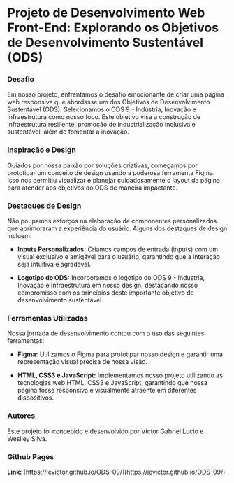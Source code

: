 # Projeto de Desenvolvimento Web Front-End: Explorando os Objetivos de Desenvolvimento Sustentável (ODS)

### Desafio
Em nosso projeto, enfrentamos o desafio emocionante de criar uma página web responsiva que abordasse um dos Objetivos de Desenvolvimento Sustentável (ODS). Selecionamos o ODS 9 - Indústria, Inovação e Infraestrutura como nosso foco. Este objetivo visa a construção de infraestrutura resiliente, promoção de industrialização inclusiva e sustentável, além de fomentar a inovação.

### Inspiração e Design
Guiados por nossa paixão por soluções criativas, começamos por prototipar um conceito de design usando a poderosa ferramenta Figma. Isso nos permitiu visualizar e planejar cuidadosamente o layout da página para atender aos objetivos do ODS de maneira impactante.

### Destaques de Design
Não poupamos esforços na elaboração de componentes personalizados que aprimoraram a experiência do usuário. Alguns dos destaques de design incluem:

- **Inputs Personalizados:** Criamos campos de entrada (inputs) com um visual exclusivo e amigável para o usuário, garantindo que a interação seja intuitiva e agradável.

- **Logotipo do ODS:** Incorporamos o logotipo do ODS 9 - Indústria, Inovação e Infraestrutura em nosso design, destacando nosso compromisso com os princípios deste importante objetivo de desenvolvimento sustentável.

### Ferramentas Utilizadas
Nossa jornada de desenvolvimento contou com o uso das seguintes ferramentas:

- **Figma:** Utilizamos o Figma para prototipar nosso design e garantir uma representação visual precisa de nossa visão.

- **HTML, CSS3 e JavaScript:** Implementamos nosso projeto utilizando as tecnologias web HTML, CSS3 e JavaScript, garantindo que nossa página fosse responsiva e visualmente atraente em diferentes dispositivos.

### Autores
Este projeto foi concebido e desenvolvido por Victor Gabriel Lucio e Weslley Silva.

### Github Pages
**Link:** [https://ievictor.github.io/ODS-09/](https://ievictor.github.io/ODS-09/)
